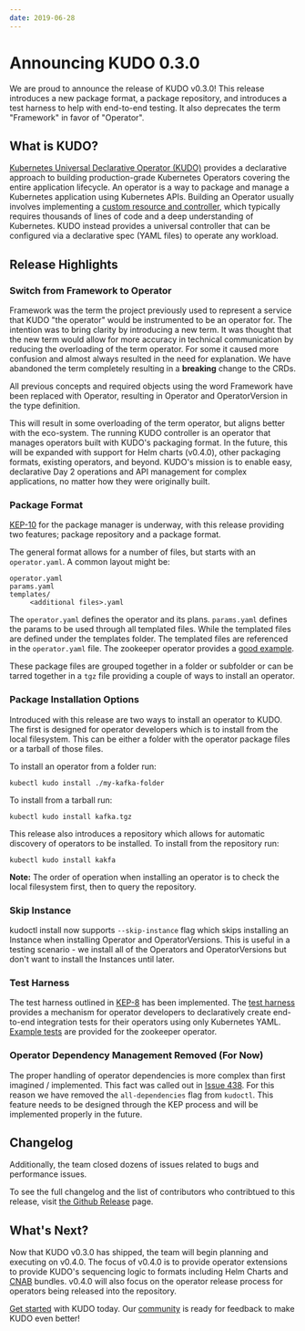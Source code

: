 ```yaml
---
date: 2019-06-28
---
```


# Announcing KUDO 0.3.0

We are proud to announce the release of KUDO v0.3.0! This release introduces a new package format, a package repository, and introduces a test harness to help with end-to-end testing. It also deprecates the term "Framework" in favor of "Operator".

<!-- more -->

## What is KUDO?

[Kubernetes Universal Declarative Operator (KUDO)](https://github.com/kudobuilder/kudo) provides a declarative approach to building production-grade Kubernetes Operators covering the entire application lifecycle. An operator is a way to package and manage a Kubernetes application using Kubernetes APIs. Building an Operator usually involves implementing a [custom resource and controller](https://kubernetes.io/docs/concepts/extend-kubernetes/api-extension/custom-resources/), which typically requires thousands of lines of code and a deep understanding of Kubernetes. KUDO instead provides a universal controller that can be configured via a declarative spec (YAML files) to operate any workload.

## Release Highlights

### Switch from Framework to Operator
Framework was the term the project previously used to represent a service that KUDO "the operator" would be instrumented to be an operator for. The intention was to bring clarity by introducing a new term. It was thought that the new term would allow for more accuracy in technical communication by reducing the overloading of the term operator. For some it caused more confusion and almost always resulted in the need for explanation. We have abandoned the term completely resulting in a **breaking** change to the CRDs.

All previous concepts and required objects using the word Framework have been replaced with Operator, resulting in Operator and OperatorVersion in the type definition.

This will result in some overloading of the term operator, but aligns better with the eco-system. The running KUDO controller is an operator that manages operators built with KUDO's packaging format. In the future, this will be expanded with support for Helm charts (v0.4.0), other packaging formats, existing operators, and beyond. KUDO's mission is to enable easy, declarative Day 2 operations and API management for complex applications, no matter how they were originally built.

### Package Format

[KEP-10](https://github.com/kudobuilder/kudo/blob/v0.3.0/keps/0010-package-manager.md) for the package manager is underway, with this release providing two features; package repository and a package format.

The general format allows for a number of files, but starts with an `operator.yaml`. A common layout might be:

```
operator.yaml
params.yaml
templates/
     <additional files>.yaml
```
The `operator.yaml` defines the operator and its plans. `params.yaml` defines the params to be used through all templated files. While the templated files are defined under the templates folder. The templated files are referenced in the `operator.yaml` file. The zookeeper operator provides a [good example](https://github.com/kudobuilder/operators/tree/a1f4cf/repository/zookeeper/0.1.0).


These package files are grouped together in a folder or subfolder or can be tarred together in a `tgz` file providing a couple of ways to install an operator.

### Package Installation Options

Introduced with this release are two ways to install an operator to KUDO. The first is designed for operator developers which is to install from the local filesystem. This can be either a folder with the operator package files or a tarball of those files.

To install an operator from a folder run:

`kubectl kudo install ./my-kafka-folder`

To install from a tarball run:

`kubectl kudo install kafka.tgz`

This release also introduces a repository which allows for automatic discovery of operators to be installed. To install from the repository run:

`kubectl kudo install kakfa`

**Note:** The order of operation when installing an operator is to check the local filesystem first, then to query the repository.

### Skip Instance

kudoctl install now supports `--skip-instance` flag which skips installing an Instance when installing Operator and OperatorVersions. This is useful in a testing scenario - we install all of the Operators and OperatorVersions but don't want to install the Instances until later.

### Test Harness
The test harness outlined in [KEP-8](https://github.com/kudobuilder/kudo/blob/v0.3.0/keps/0008-operator-testing.md) has been implemented. The [test harness](../docs/testing) provides a mechanism for operator developers to declaratively create end-to-end integration tests for their operators using only Kubernetes YAML. [Example tests](https://github.com/kudobuilder/operators/tree/v0.3.0/repository/zookeeper/tests/zookeeper-upgrade-test) are provided for the zookeeper operator.

### Operator Dependency Management Removed (For Now)
The proper handling of operator dependencies is more complex than first imagined / implemented. This fact was called out in [Issue 438](https://github.com/kudobuilder/kudo/issues/438). For this reason we have removed the `all-dependencies` flag from `kudoctl`. This feature needs to be designed through the KEP process and will be implemented properly in the future.

## Changelog

Additionally, the team closed dozens of issues related to bugs and performance issues.

To see the full changelog and the list of contributors who contribtued to this release, visit [the Github Release](https://github.com/kudobuilder/kudo/releases/tag/v0.3.0) page.

## What's Next?

Now that KUDO v0.3.0 has shipped, the team will begin planning and executing on v0.4.0. The focus of v0.4.0 is to provide operator extensions to provide KUDO's sequencing logic to formats including Helm Charts and [CNAB](https://cnab.io) bundles. v0.4.0 will also focus on the operator release process for operators being released into the repository.

[Get started](../docs/README.md) with KUDO today. Our [community](../community/README.md) is ready for feedback to make KUDO even better!
